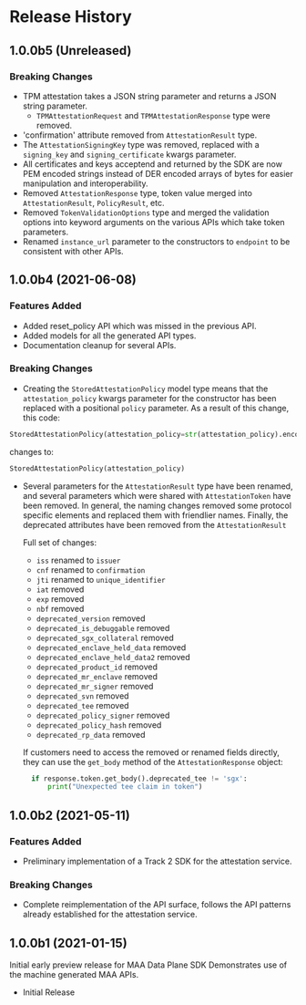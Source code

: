 # Release History

## 1.0.0b5 (Unreleased)

### Breaking Changes

* TPM attestation takes a JSON string parameter and returns a JSON string parameter.
  * `TPMAttestationRequest` and `TPMAttestationResponse` type were removed.
* 'confirmation' attribute removed from `AttestationResult` type.
* The `AttestationSigningKey` type was removed, replaced with a `signing_key` and
 `signing_certificate` kwargs parameter.
* All certificates and keys acceptend and returned by the SDK are now PEM encoded
  strings instead of DER encoded arrays of bytes for easier manipulation and
  interoperability.
* Removed `AttestationResponse` type, token value merged into `AttestationResult`,
  `PolicyResult`, etc.
* Removed `TokenValidationOptions` type and merged the validation options into
  keyword arguments on the various APIs which take token parameters.
* Renamed `instance_url` parameter to the constructors to `endpoint` to be consistent
  with other APIs.

## 1.0.0b4 (2021-06-08)

### Features Added

* Added reset_policy API which was missed in the previous API.
* Added models for all the generated API types.
* Documentation cleanup for several APIs.

### Breaking Changes

* Creating the `StoredAttestationPolicy` model type means that the `attestation_policy`
    kwargs parameter for the constructor has been replaced with a positional `policy` parameter. As a result of this change, this code:

```python
StoredAttestationPolicy(attestation_policy=str(attestation_policy).encode('utf-8')))
```

changes to:

```python
StoredAttestationPolicy(attestation_policy)
```

* Several parameters for the `AttestationResult` type have been renamed, and
    several parameters which were shared with `AttestationToken` have been
    removed. In general, the naming changes removed some protocol specific
    elements and replaced them with friendlier names. Finally, the deprecated
    attributes have been removed from the `AttestationResult`

    Full set of changes:
  * `iss` renamed to `issuer`
  * `cnf` renamed to `confirmation`
  * `jti` renamed to `unique_identifier`
  * `iat` removed
  * `exp` removed
  * `nbf` removed
  * `deprecated_version` removed
  * `deprecated_is_debuggable` removed
  * `deprecated_sgx_collateral` removed
  * `deprecated_enclave_held_data` removed
  * `deprecated_enclave_held_data2` removed
  * `deprecated_product_id` removed
  * `deprecated_mr_enclave` removed
  * `deprecated_mr_signer` removed
  * `deprecated_svn` removed
  * `deprecated_tee` removed
  * `deprecated_policy_signer` removed
  * `deprecated_policy_hash` removed
  * `deprecated_rp_data` removed

  If customers need to access the removed or renamed fields directly, they can
  use the `get_body` method of the `AttestationResponse` object:

  ```python
    if response.token.get_body().deprecated_tee != 'sgx':
        print("Unexpected tee claim in token")
  ```

## 1.0.0b2 (2021-05-11)

### Features Added

* Preliminary implementation of a Track 2 SDK for the attestation service.

### Breaking Changes

* Complete reimplementation of the API surface, follows the API patterns already
established for the attestation service.

## 1.0.0b1 (2021-01-15)

Initial early preview release for MAA Data Plane SDK
Demonstrates use of the machine generated MAA APIs.

* Initial Release
